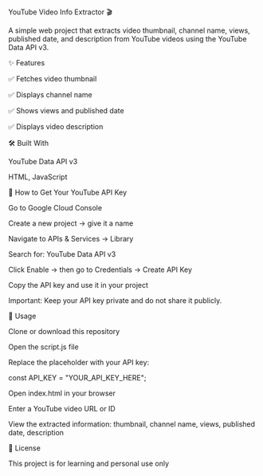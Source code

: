 YouTube Video Info Extractor 🎬

A simple web project that extracts video thumbnail, channel name, views, published date, and description from YouTube videos using the YouTube Data API v3.

✨ Features

✅ Fetches video thumbnail

✅ Displays channel name

✅ Shows views and published date

✅ Displays video description

🛠 Built With

YouTube Data API v3

HTML, JavaScript

🔑 How to Get Your YouTube API Key

Go to Google Cloud Console

Create a new project → give it a name

Navigate to APIs & Services → Library

Search for: YouTube Data API v3

Click Enable → then go to Credentials → Create API Key

Copy the API key and use it in your project

Important: Keep your API key private and do not share it publicly.

🚀 Usage

Clone or download this repository

Open the script.js file

Replace the placeholder with your API key:

const API_KEY = "YOUR_API_KEY_HERE";


Open index.html in your browser

Enter a YouTube video URL or ID

View the extracted information: thumbnail, channel name, views, published date, description

📄 License

This project is for learning and personal use only
